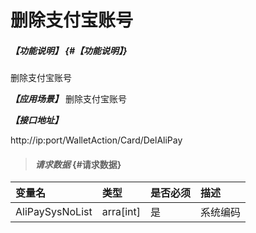 # 删除支付宝账号

##### _【功能说明】_ {#【功能说明】}

删除支付宝账号

_**【应用场景】**_
删除支付宝账号

_**【接口地址】**_

http://ip:port/WalletAction/Card/DelAliPay

> #### _请求数据_ {#请求数据}

| 变量名 | 类型 | 是否必须 | 描述 |
| :--- | :--- | :--- | :--- |
| AliPaySysNoList|arra[int]| 是 | 系统编码 |


